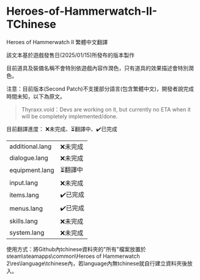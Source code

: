 # Heroes-of-Hammerwatch-II-TChinese
Heroes of Hammerwatch II 繁體中文翻譯

該文本基於遊戲發售日(2025/01/15)所發布的版本製作

目前道具及裝備名稱不會特別依遊戲內容作潤色，只有道具的效果描述會特別潤色。

注意：目前版本(Second Patch)不支援部分語言(包含繁體中文)，開發者說完成時間未知，以下為原文。

>Thyraxx.void：Devs are working on it, but currently no ETA when it will be completely implemented/done. 

目前翻譯進度：
❌未完成、⏳翻譯中、✔️已完成
<table>
    <tr>
        <td>additional.lang</td>
        <td>❌未完成</td>
    </tr>
    <tr>
        <td>dialogue.lang</td>
        <td>❌未完成</td>
    </tr>
    <tr>
        <td>equipment.lang</td>
        <td>⏳翻譯中</td>
    </tr>
    <tr>
        <td>input.lang</td>
        <td>❌未完成</td>
    </tr>
    <tr>
        <td>items.lang</td>
        <td>✔️已完成</td>
    </tr>
    <tr>
        <td>menus.lang</td>
        <td>✔️已完成</td>
    </tr>
    <tr>
        <td>skills.lang</td>
        <td>❌未完成</td>
    </tr>
    <tr>
        <td>system.lang</td>
        <td>❌未完成</td>
    </tr>
</table>

使用方式：將Github內tchinese資料夾的"所有"檔案放置於steam\steamapps\common\Heroes of Hammerwatch 2\res\language\tchinese內，若language內無tchinese就自行建立資料夾後放入。


